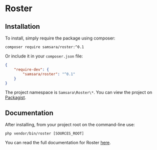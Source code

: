 # Roster

## Installation

To install, simply require the package using composer:

    composer require samsara/roster:^0.1

Or include it in your `composer.json` file:

```json
{
    "require-dev": {
        "samsara/roster": "^0.1"
    }
}
```

The project namespace is `Samsara\Roster\*`. You can view the project on [Packagist](https://packagist.org/packages/samsara/roster).

## Documentation

After installing, from your project root on the command-line use:

    php vendor/bin/roster [SOURCES_ROOT]

You can read the full documentation for Roster [here](https://jordanrl.github.io/Roster/).